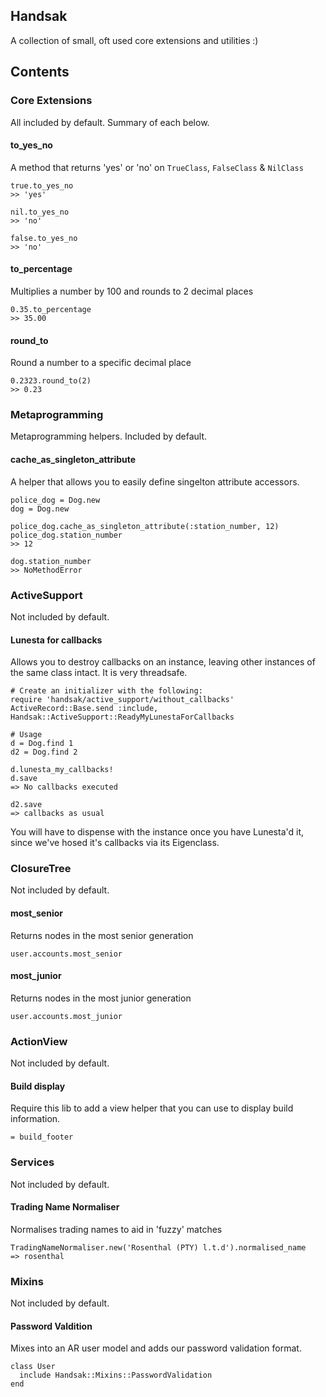 ## Handsak
A collection of small, oft used core extensions and utilities :)

## Contents
### Core Extensions
All included by default. Summary of each below.

#### to_yes_no
A method that returns 'yes' or 'no' on `TrueClass`, `FalseClass` & `NilClass`

    true.to_yes_no
    >> 'yes'

    nil.to_yes_no
    >> 'no'

    false.to_yes_no
    >> 'no'

#### to_percentage
Multiplies a number by 100 and rounds to 2 decimal places

    0.35.to_percentage
    >> 35.00

#### round_to
Round a number to a specific decimal place

    0.2323.round_to(2)
    >> 0.23


### Metaprogramming
Metaprogramming helpers. Included by default.
#### cache_as_singleton_attribute
A helper that allows you to easily define singelton attribute accessors.

    police_dog = Dog.new
    dog = Dog.new

    police_dog.cache_as_singleton_attribute(:station_number, 12)
    police_dog.station_number
    >> 12

    dog.station_number
    >> NoMethodError


### ActiveSupport
Not included by default.
#### Lunesta for callbacks
Allows you to destroy callbacks on an instance, leaving other instances of the same class intact. It is very threadsafe.

    # Create an initializer with the following:
    require 'handsak/active_support/without_callbacks'
    ActiveRecord::Base.send :include, Handsak::ActiveSupport::ReadyMyLunestaForCallbacks

    # Usage
    d = Dog.find 1
    d2 = Dog.find 2

    d.lunesta_my_callbacks!
    d.save
    => No callbacks executed

    d2.save
    => callbacks as usual

You will have to dispense with the instance once you have Lunesta'd it, since we've hosed
it's callbacks via its Eigenclass.

### ClosureTree
Not included by default.
#### most_senior
Returns nodes in the most senior generation

    user.accounts.most_senior

#### most_junior
Returns nodes in the most junior generation

    user.accounts.most_junior


### ActionView
Not included by default.
#### Build display
Require this lib to add a view helper that you can use to display build information.

    = build_footer


### Services
Not included by default.
#### Trading Name Normaliser
Normalises trading names to aid in 'fuzzy' matches

    TradingNameNormaliser.new('Rosenthal (PTY) l.t.d').normalised_name
    => rosenthal

### Mixins
Not included by default.
#### Password Valdition
Mixes into an AR user model and adds our password validation format.

    class User
      include Handsak::Mixins::PasswordValidation
    end


